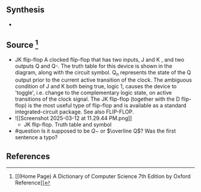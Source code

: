## Synthesis
- 
## Source [^1]
- JK flip-flop A clocked flip-flop that has two inputs, J and K , and two outputs Q and Q-. The truth table for this device is shown in the diagram, along with the circuit symbol. $\mathrm{Q}_{n}$ represents the state of the Q output prior to the current active transition of the clock. The ambiguous condition of J and K both being true, logic 1, causes the device to 'toggle', i.e. change to the complementary logic state, on active transitions of the clock signal. The JK flip-flop (together with the D flip-flop) is the most useful type of flip-flop and is available as a standard integrated-circuit package. See also FLIP-FLOP.
- ![[Screenshot 2025-03-12 at 11.29.44 PM.png]]
	- JK flip-flop. Truth table and symbol
- #question Is it supposed to be $Q-$ or $\overline Q$? Was the first sentence a typo?
## References

[^1]: [[(Home Page) A Dictionary of Computer Science 7th Edition by Oxford Reference]]